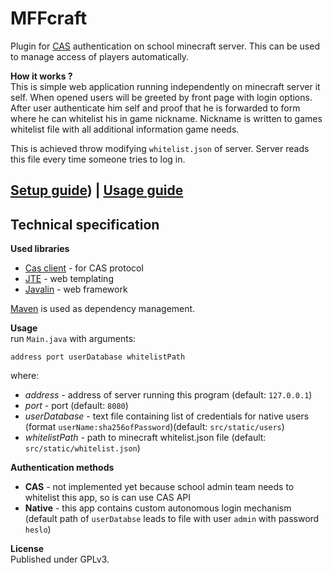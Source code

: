 # MFFcraft

Plugin for [CAS](https://cas.cuni.cz/) authentication on school minecraft server.
This can be used to manage access of players automatically.

**How it works ?**  
This is simple web application running independently on minecraft server it self.
When opened users will be greeted by front page with login options.
After user authenticate him self and proof that he is forwarded to form where he can whitelist his in game nickname.
Nickname is written to games whitelist file with all additional information game needs.

This is achieved throw modifying `whitelist.json` of server. Server reads this file every time someone tries to log in.

## [Setup guide](https://github.com/yagarea/minecraft-matfyz/blob/master/docs/setup.md)) | [Usage guide](https://github.com/yagarea/minecraft-matfyz/blob/master/docs/usage.md)

## Technical specification

**Used libraries**  
- [Cas client](https://github.com/apereo/java-cas-client) - for CAS protocol
- [JTE](https://jte.gg/) - web templating
- [Javalin](https://javalin.io/) - web framework

[Maven](https://maven.apache.org/) is used as dependency management.

**Usage**  
run `Main.java` with arguments:
```
address port userDatabase whitelistPath
```
where:
- _address_ - address of server running this program (default: `127.0.0.1`)
- _port_ - port (default: `8080`)
- _userDatabase_ - text file containing list of credentials for native users (format `userName:sha256ofPassword`)(default: `src/static/users`)
- _whitelistPath_ - path to minecraft whitelist.json file (default: `src/static/whitelist.json`)

**Authentication methods**  
- **CAS** - not implemented yet because school admin team needs to whitelist this app, so is can use CAS API
- **Native** - this app contains custom autonomous login mechanism (default path of `userDatabse` leads to file with user `admin` with password `heslo`)

**License**  
Published under GPLv3.

